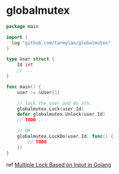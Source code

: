 # globalmutex

```go
package main

import (
  log "github.com/tarmylan/globalmutex"
)

type User struct {
    Id int
    // ...
}

func main() {
    user := &User{1}

    // lock the user and do sth.
    globalmutex.Lock(user.Id)
    defer globalmutex.Unlock(user.Id)
    // TODO ...

    // OR
    globalmutex.LockDo(user.Id, func() {
        // TODO ...
    })
}
```

ref [Multiple Lock Based on Input in Golang](https://medium.com/@kf99916/multiple-lock-based-on-input-in-golang-74931a3c8230)

